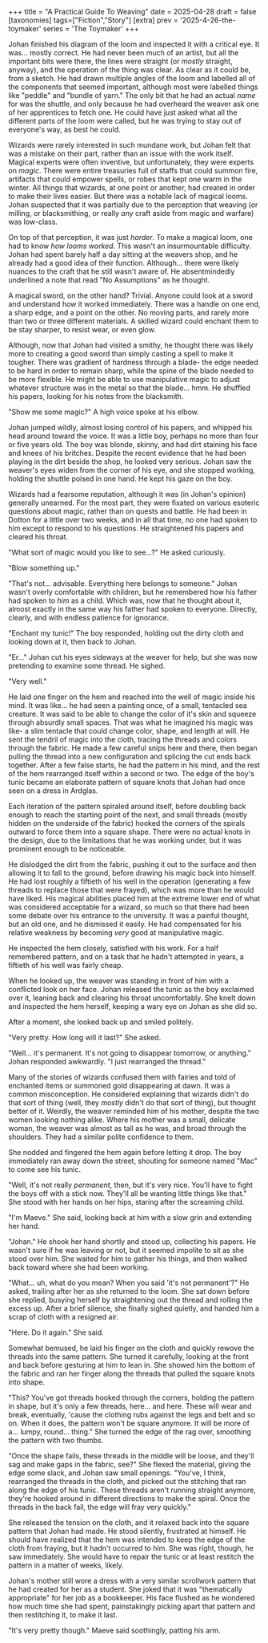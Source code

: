 +++
title = "A Practical Guide To Weaving"
date = 2025-04-28
draft = false
[taxonomies]
tags=["Fiction","Story"]
[extra]
prev = '2025-4-26-the-toymaker'
series = 'The Toymaker'
+++

Johan finished his diagram of the loom and inspected it with a critical eye. It was... mostly correct. He had never been much of an artist, but all the important bits were there, the lines were straight (or *mostly* straight, anyway), and the operation of the thing was clear. As clear as it could be, from a sketch. He had drawn multiple angles of the loom and labelled all of the components that seemed important, although most were labelled things like "peddle" and "bundle of yarn." The only bit that he had an actual *name* for was the shuttle, and only because he had overheard the weaver ask one of her apprentices to fetch one. He could have just asked what all the different parts of the loom were called, but he was trying to stay out of everyone's way, as best he could.

Wizards were rarely interested in such mundane work, but Johan felt that was a mistake on their part, rather than an issue with the work itself. Magical experts were often inventive, but unfortunately, they were experts on *magic*. There were entire treasuries full of staffs that could summon fire, artifacts that could empower spells, or robes that kept one warm in the winter. All things that wizards, at one point or another, had created in order to make their lives easier. But there was a notable lack of magical looms. Johan suspected that it was partially due to the perception that weaving (or milling, or blacksmithing, or really *any* craft aside from magic and warfare) was low-class.

On top of that perception, it was just *harder*. To make a magical loom, one had to know *how looms worked*. This wasn't an insurmountable difficulty. Johan had spent barely half a day sitting at the weavers shop, and he already had a good idea of their function. Although... there were likely nuances to the craft that he still wasn't aware of. He absentmindedly underlined a note that read "No Assumptions" as he thought.

A magical sword, on the other hand? Trivial. Anyone could look at a sword and understand how it worked immediately. There was a handle on one end, a sharp edge, and a point on the other. No moving parts, and rarely more than two or three different materials. A skilled wizard could enchant them to be stay sharper, to resist wear, or even glow. 

Although, now that Johan had visited a smithy, he thought there was likely more to creating a good sword than simply casting a spell to make it tougher. There was gradient of hardness through a blade- the edge needed to be hard in order to remain sharp, while the spine of the blade needed to be more flexible. He might be able to use manipulative magic to adjust whatever structure was in the metal so that the blade... hmm. He shuffled his papers, looking for his notes from the blacksmith.

"Show me some magic?" A high voice spoke at his elbow.

Johan jumped wildly, almost losing control of his papers, and whipped his head around toward the voice. It was a little boy, perhaps no more than four or five years old. The boy was blonde, skinny, and had dirt staining his face and knees of his britches. Despite the recent evidence that he had been playing in the dirt beside the shop, he looked very serious. Johan saw the weaver's eyes widen from the corner of his eye, and she stopped working, holding the shuttle poised in one hand. He kept his gaze on the boy.

Wizards had a fearsome reputation, although it was (in Johan's opinion) generally unearned. For the most part, they were fixated on various esoteric questions about magic, rather than on quests and battle. He had been in Dotton for a little over two weeks, and in all that time, no one had spoken to him except to respond to his questions. He straightened his papers and cleared his throat.

"What sort of magic would you like to see...?" He asked curiously.

"Blow something up." 

"That's not... advisable. Everything here belongs to someone." Johan wasn't overly comfortable with children, but he remembered how his father had spoken to *him* as a child. Which was, now that he thought about it, almost exactly in the same way his father had spoken to everyone. Directly, clearly, and with endless patience for ignorance.

"Enchant my tunic!" The boy responded, holding out the dirty cloth and looking down at it, then back to Johan.

"Er..." Johan cut his eyes sideways at the weaver for help, but she was now pretending to examine some thread. He sighed.

"Very well." 

He laid one finger on the hem and reached into the well of magic inside his mind. It was like... he had seen a painting once, of a small, tentacled sea creature. It was said to be able to change the color of it's skin and squeeze through absurdly small spaces. That was what he imagined his magic was like- a slim tentacle that could change color, shape, and length at will. He sent the tendril of magic into the cloth, tracing the threads and colors through the fabric. He made a few careful snips here and there, then began pulling the thread into a new configuration and splicing the cut ends back together. After a few false starts, he had the pattern in his mind, and the rest of the hem rearranged itself within a second or two. The edge of the boy's tunic became an elaborate pattern of square knots that Johan had once seen on a dress in Ardglas.

Each iteration of the pattern spiraled around itself, before doubling back enough to reach the starting point of the next, and small threads (mostly hidden on the underside of the fabric) hooked the corners of the spirals outward to force them into a square shape. There were no actual knots in the design, due to the limitations that he was working under, but it was prominent enough to be noticeable. 

He dislodged the dirt from the fabric, pushing it out to the surface and then allowing it to fall to the ground, before drawing his magic back into himself. He had lost roughly a fiftieth of his well in the operation (generating a few threads to replace those that were frayed), which was more than he would have liked. His magical abilities placed him at the extreme lower end of what was considered acceptable for a wizard, so much so that there had been some debate over his entrance to the university. It was a painful thought, but an old one, and he dismissed it easily. He had compensated for his relative weakness by becoming *very* good at manipulative magic.

He inspected the hem closely, satisfied with his work. For a half remembered pattern, and on a task that he hadn't attempted in years, a fiftieth of his well was fairly cheap.

When he looked up, the weaver was standing in front of him with a conflicted look on her face. Johan released the tunic as the boy exclaimed over it, leaning back and clearing his throat uncomfortably. She knelt down and inspected the hem herself, keeping a wary eye on Johan as she did so. 

After a moment, she looked back up and smiled politely.

"Very pretty. How long will it last?" She asked.

"Well... it's permanent. It's not going to disappear tomorrow, or anything." Johan responded awkwardly. "I just rearranged the thread."

Many of the stories of wizards confused them with fairies and told of enchanted items or summoned gold disappearing at dawn. It was a common misconception. He considered explaining that wizards didn't do that sort of thing (well, they *mostly* didn't do that sort of thing), but thought better of it. Weirdly, the weaver reminded him of his mother, despite the two women looking nothing alike. Where his mother was a small, delicate woman, the weaver was almost as tall as he was, and broad through the shoulders. They had a similar polite confidence to them.

She nodded and fingered the hem again before letting it drop. The boy immediately ran away down the street, shouting for someone named "Mac" to come see his tunic. 

"Well, it's not really *permanent*, then, but it's very nice. You'll have to fight the boys off with a stick now. They'll all be wanting little things like that." She stood with her hands on her hips, staring after the screaming child.

"I'm Maeve." She said, looking back at him with a slow grin and extending her hand.

"Johan." He shook her hand shortly and stood up, collecting his papers. He wasn't sure if he was leaving or not, but it seemed impolite to sit as she stood over him. She waited for him to gather his things, and then walked back toward where she had been working.

"What... uh, what do you mean? When you said 'it's not permanent'?" He asked, trailing after her as she returned to the loom. She sat down before she replied, busying herself by straightening out the thread and rolling the excess up. After a brief silence, she finally sighed quietly, and handed him a scrap of cloth with a resigned air.

"Here. Do it again." She said.

Somewhat bemused, he laid his finger on the cloth and quickly rewove the threads into the same pattern. She turned it carefully, looking at the front and back before gesturing at him to lean in. She showed him the bottom of the fabric and ran her finger along the threads that pulled the square knots into shape.

"This? You've got threads hooked through the corners, holding the pattern in shape, but it's only a few threads, here... and here. These will wear and break, eventually, 'cause the clothing rubs against the legs and belt and so on. When it does, the pattern won't be square anymore. It will be more of a... lumpy, round... thing." She turned the edge of the rag over, smoothing the pattern with two thumbs.

"Once the shape fails, these threads in the middle will be loose, and they'll sag and make gaps in the fabric, see?" She flexed the material, giving the edge some slack, and Johan saw small openings. "You've, I think, rearranged the threads in the cloth, and picked out the stitching that ran along the edge of his tunic. These threads aren't running straight anymore, they're hooked around in different directions to make the spiral. Once the threads in the back fail, the edge will fray very quickly."

She released the tension on the cloth, and it relaxed back into the square pattern that Johan had made. He stood silently, frustrated at himself. He should have realized that the hem was intended to keep the edge of the cloth from fraying, but it hadn't occurred to him. She was right, though, he saw immediately. She would have to repair the tunic or at least restitch the pattern in a matter of weeks, likely.

Johan's mother still wore a dress with a very similar scrollwork pattern that he had created for her as a student. She joked that it was "thematically appropriate" for her job as a bookkeeper. His face flushed as he wondered how much time she had spent, painstakingly picking apart that pattern and then restitching it, to make it last.

"It's very pretty though." Maeve said soothingly, patting his arm.